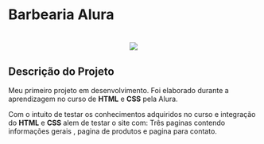 <h1 aligh="center">Barbearia Alura<h1>

<p align="center">
<img src="http://img.shields.io/static/v1?label=STATUS&message=EM%20DESENVOLVIMENTO&color=GREEN&style=for-the-badge"/>
</p>

<h2>Descrição do Projeto</h2>

<p>Meu primeiro projeto em desenvolvimento. Foi elaborado durante a aprendizagem no curso de <strong>HTML</strong> e <strong>CSS</strong> pela Alura.<p>

<p>Com o intuito de testar os conhecimentos adquiridos no curso e integração do <strong>HTML</strong> e <strong>CSS</strong> alem de testar o site com: Três paginas contendo informações gerais , pagina de produtos e pagina para contato.<p>
